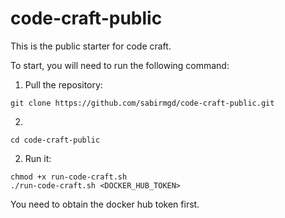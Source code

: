 # code-craft-public

This is the public starter for code craft. 

To start, you will need to run the following command:

1. Pull the repository:
```
git clone https://github.com/sabirmgd/code-craft-public.git
```

2. 

```
cd code-craft-public
```

2. Run it:
```
chmod +x run-code-craft.sh
./run-code-craft.sh <DOCKER_HUB_TOKEN>
```

You need to obtain the docker hub token first. 
